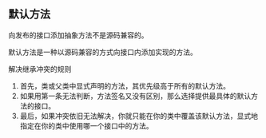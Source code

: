 ## 默认方法

向发布的接口添加抽象方法不是源码兼容的。

默认方法是一种以源码兼容的方式向接口内添加实现的方法。

解决继承冲突的规则
1. 首先，类或父类中显式声明的方法，其优先级高于所有的默认方法。
2. 如果用第一条无法判断，方法签名又没有区别，那么选择提供最具体的默认方法的接口。
3. 最后，如果冲突依旧无法解决，你就只能在你的类中覆盖该默认方法，显式地指定在你的类中使用哪一个接口中的方法。
